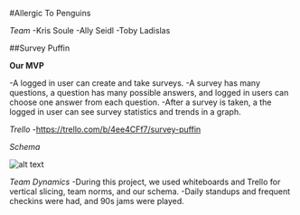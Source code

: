 #Allergic To Penguins

*Team*
-Kris Soule
-Ally Seidl
-Toby Ladislas

##Survey Puffin

**Our MVP**

-A logged in user can create and take surveys.
-A survey has many questions, a question has many possible answers, and logged in users can choose one answer from each question.
-After a survey is taken, a the logged in user can see survey statistics and trends in a graph.

*Trello*
-https://trello.com/b/4ee4CFf7/survey-puffin

*Schema*

![alt text](https://raw.githubusercontent.com/ksoule/allergic-to-penguins/readme-update-t/puffin_schema.png)

*Team Dynamics*
-During this project, we used whiteboards and Trello for vertical slicing, team norms, and our schema.
-Daily standups and frequent checkins were had, and 90s jams were played.